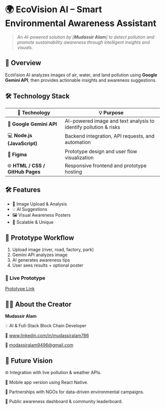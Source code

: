 # 🌍 EcoVision AI – Smart Environmental Awareness Assistant

> *An AI-powered solution by [**Mudassir Alam**] to detect pollution and promote sustainability awareness through intelligent insights and visuals.*

## 🚀 Overview
EcoVision AI analyzes images of air, water, and land pollution using **Google Gemini API**, then provides actionable insights and awareness suggestions.  

## 🛠️ **Technology Stack**

| 🧩 Technology | 💡 Purpose |
|---------------|------------|
| 🤖 **Google Gemini API** | AI-powered image and text analysis to identify pollution & risks |
| 💻 **Node.js (JavaScript)** | Backend integration, API requests, and automation |
| 🎨 **Figma** | Prototype design and user flow visualization |
| 🌐 **HTML / CSS / GitHub Pages** | Responsive frontend and prototype hosting |



## 🛠️ Features
- 📸 Image Upload & Analysis  
- 💡 AI Suggestions  
- 🖼️ Visual Awareness Posters  
- 🌱 Scalable & Unique  

## 🎨 Prototype Workflow
1. Upload image (river, road, factory, park)  
2. Gemini API analyzes image  
3. AI generates awareness tips  
4. User sees results + optional poster  



### 🚀 Live Prototype
[Prototype Link](https://lunch-revise-08635716.figma.site/)

## 👨‍💻 About the Creator

 **Mudassir Alam**

💡 AI & Full-Stack Block Chain Developer

🔗 www.linkedin.com/in/mudassiralam786

📧 modassiralam9496@gmail.com


## 🔮 Future Vision

🌐 Integration with live pollution & weather APIs.

📱 Mobile app version using React Native.

🧩 Partnerships with NGOs for data-driven environmental campaigns.

🌱 Public awareness dashboard & community leaderboard.
 
